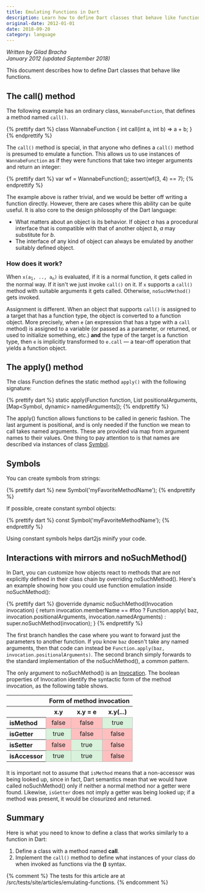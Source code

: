 ```yaml
---
title: Emulating Functions in Dart
description: Learn how to define Dart classes that behave like functions.
original-date: 2012-01-01
date: 2018-09-20
category: language
---
```


_Written by Gilad Bracha <br>
January 2012 (updated September 2018)_

This document describes how to define Dart classes
that behave like functions.

## The call() method

The following example has an ordinary class, `WannabeFunction`, that
defines a method named `call()`.

<?code-excerpt "misc/lib/articles/emulating-functions/emulating-functions.dart (call-method)"?>
{% prettify dart %}
class WannabeFunction {
  int call(int a, int b) => a + b;
}
{% endprettify %}

The `call()` method is special, in that anyone who defines a `call()` method is
presumed to emulate a function. This allows us to use instances of
`WannabeFunction` as if they were functions that take two integer arguments
and return an integer:

<?code-excerpt "misc/lib/articles/emulating-functions/emulating-functions.dart (call-object-as-function)"?>
{% prettify dart %}
var wf = WannabeFunction();
assert(wf(3, 4) == 7);
{% endprettify %}

The example above is rather trivial, and we would be better off writing a
function directly. However, there are cases where this ability can be quite
useful.  It is also core to the design philosophy of the Dart language:

* What matters about an object is its behavior. If object _a_ has a procedural
interface that is compatible with that of another object _b_, _a_ may
substitute for _b_.
* The interface of any kind of object can always be emulated by another
suitably defined object.

### How does it work?

When <code>x(a<sub>1</sub>, .., a<sub>n</sub>)</code> is evaluated,
if it is a normal
function, it gets called in the normal way. If it isn't we just invoke `call()`
on it. If `x` supports a `call()` method with suitable arguments it gets called.
Otherwise, `noSuchMethod()` gets invoked. 

Assignment is different.
When an object that supports `call()` is assigned to a target that
has a function type, the object is converted to a function object.
More precisely, when `e`
(an expression that has a type with a `call` method)
is assigned to a variable
(or passed as a parameter, or returned,
or used to initialize something, etc.)
**and** the type of the target is a function type,
then `e` is implicitly transformed to `e.call` —
a tear-off operation that yields a function object.


## The apply() method

The class Function defines the static method `apply()`
with the following signature:

{% prettify dart %}
static apply(Function function,
                      List positionalArguments,
                      [Map<Symbol, dynamic> namedArguments]);
{% endprettify %}

The apply() function allows functions to be called in generic fashion. The
last argument is positional, and is only needed if the function we mean to
call takes named arguments.  These are provided via map from argument names to
their values. One thing to pay attention to is that names are described
via instances of class [Symbol]({{site.dart_api}}/{{site.data.pkg-vers.SDK.channel}}/dart-core/Symbol-class.html).


## Symbols

You can create symbols from strings:

{% prettify dart %}
new Symbol('myFavoriteMethodName');
{% endprettify %}

If possible, create constant symbol objects:

{% prettify dart %}
const Symbol('myFavoriteMethodName');
{% endprettify %}

Using constant symbols helps dart2js minify your code.


## Interactions with mirrors and noSuchMethod()

In Dart, you can customize how objects react to methods that are not explicitly
defined in their class chain by overriding noSuchMethod(). Here's an example
showing how you could use function emulation inside noSuchMethod():

<?code-excerpt "misc/lib/articles/emulating-functions/emulating-functions.dart (no-such-method)"?>
{% prettify dart %}
@override
dynamic noSuchMethod(Invocation invocation) {
  return invocation.memberName == #foo
      ? Function.apply(
          baz, invocation.positionalArguments, invocation.namedArguments)
      : super.noSuchMethod(invocation);
}
{% endprettify %}

The first branch handles the case where you want to forward just the parameters to
another function. If you know `baz` doesn't take any named arguments,
then that code can instead be
`Function.apply(baz, invocation.positionalArguments)`. The second branch simply forwards
to the standard implementation of the noSuchMethod(), a common pattern.

The only argument to noSuchMethod() is an
[Invocation]({{site.dart_api}}/{{site.data.pkg-vers.SDK.channel}}/dart-core/Invocation-class.html).
The boolean properties of Invocation identify the syntactic form of the
method invocation, as the following table shows.

<!-- TODO: move this to stylesheet -->
<style type="text/css">
  .property-table { margin-bottom: 20px;}
  .property-table td {border: 1px solid #bbb; text-align: center;}
  .property-table td.true {background: #d9f2db;}
  .property-table td.false {background: #ffbfbf;}
</style>

<table class="property-table">
<tr>
  <th>&nbsp;</th>
  <th colspan="3">Form of method invocation</th>
</tr>
<tr>
  <th>&nbsp;</th><th>x.y</th><th>x.y = e</th><th>x.y(...)</th>
</tr>
<tr>
  <th align="left">isMethod</th>
  <td class="false"> false </td> <!-- x.y -->
  <td class="false"> false </td> <!-- x.y = e -->
  <td class="true"> true </td>   <!-- x.y(...) -->
</tr>
<tr>
  <th align="left">isGetter</th>
  <td class="true"> true </td>   <!-- x.y -->
  <td class="false"> false </td> <!-- x.y = e -->
  <td class="false"> false </td> <!-- x.y(...) -->
</tr>
<tr>
  <th align="left">isSetter</th>
  <td class="false"> false </td> <!-- x.y -->
  <td class="true"> true </td>   <!-- x.y = e -->
  <td class="false"> false </td> <!-- x.y(...) -->
</tr>
<tr>
  <th align="left">isAccessor</th>
  <td class="true"> true </td>   <!-- x.y -->
  <td class="true"> true </td>   <!-- x.y = e -->
  <td class="false"> false </td> <!-- x.y(...) -->
</tr>
</table>

It is important not to assume that `isMethod` means that a non-accessor was
being looked up, since in fact, Dart semantics mean that we would have called
noSuchMethod() only if neither a normal method nor a getter were found.
Likewise, `isGetter` does not imply a getter was being looked up; if a method
was present, it would be closurized and returned.

## Summary

Here is what you need to know to
define a class that works similarly to a function in Dart:

1.  Define a class with a method named **call**.
1.  Implement the `call()` method to define
    what instances of your class do
    when invoked as functions via the **()** syntax.

{% comment %}
The tests for this article are at /src/tests/site/articles/emulating-functions.
{% endcomment %}
